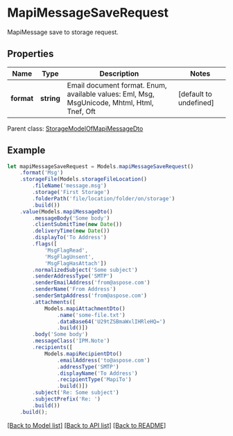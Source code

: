 # MapiMessageSaveRequest

MapiMessage save to storage request.             

## Properties
Name | Type | Description | Notes
---- | ---- | ----------- | -----
**format** | **string** | Email document format. Enum, available values: Eml, Msg, MsgUnicode, Mhtml, Html, Tnef, Oft | [default to undefined]

 Parent class: [StorageModelOfMapiMessageDto](StorageModelOfMapiMessageDto.md)


## Example
```typescript
let mapiMessageSaveRequest = Models.mapiMessageSaveRequest()
    .format('Msg')
    .storageFile(Models.storageFileLocation()
        .fileName('message.msg')
        .storage('First Storage')
        .folderPath('file/location/folder/on/storage')
        .build())
    .value(Models.mapiMessageDto()
        .messageBody('Some body')
        .clientSubmitTime(new Date())
        .deliveryTime(new Date())
        .displayTo('To Address')
        .flags([
            'MsgFlagRead',
            'MsgFlagUnsent',
            'MsgFlagHasAttach'])
        .normalizedSubject('Some subject')
        .senderAddressType('SMTP')
        .senderEmailAddress('from@aspose.com')
        .senderName('From Address')
        .senderSmtpAddress('from@aspose.com')
        .attachments([
            Models.mapiAttachmentDto()
                .name('some-file.txt')
                .dataBase64('U29tZSBmaWxlIHRleHQ=')
                .build()])
        .body('Some body')
        .messageClass('IPM.Note')
        .recipients([
            Models.mapiRecipientDto()
                .emailAddress('to@aspose.com')
                .addressType('SMTP')
                .displayName('To Address')
                .recipientType('MapiTo')
                .build()])
        .subject('Re: Some subject')
        .subjectPrefix('Re: ')
        .build())
    .build();
```


[[Back to Model list]](README.md#documentation-for-models) [[Back to API list]](README.md#documentation-for-api-endpoints) [[Back to README]](README.md)
